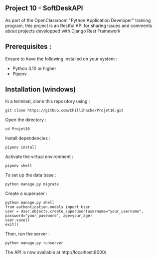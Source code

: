 Project 10 - SoftDeskAPI
-
As part of the OpenClassroom "Python Application Developer" training program, this project is an Restful API for sharing issues and comments about projects developped with Django Rest Framework

Prerequisites :
-
Ensure to have the following installed on your system :

* Python 3.10 or higher
* Pipenv

Installation (windows)
-
In a terminal, clone this repository using :

    git clone https://github.com/Chillihache/Projet10.git

Open the directory :

    cd Projet10

Install dependencies :

    pipenv install

Activate the virtual environment :

    pipenv shell

To set up the data base :

    python manage.py migrate

Create a superuser :

    python manage.py shell
    from authentication.models import User
    user = User.objects.create_superuser(username="your_username", password="your_password", age=your_age)
    user.save()
    exit()

Then, run the server :

    python manage.py runserver

The API is now available at http://localhost:8000/
